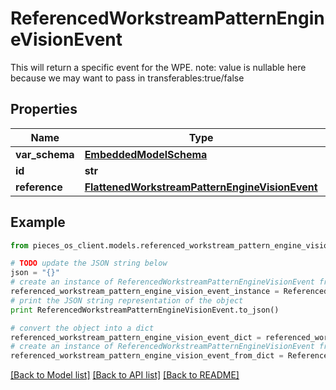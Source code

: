 # ReferencedWorkstreamPatternEngineVisionEvent

This will return a specific event for the WPE.  note: value is nullable here because we may want to pass in transferables:true/false

## Properties
Name | Type | Description | Notes
------------ | ------------- | ------------- | -------------
**var_schema** | [**EmbeddedModelSchema**](EmbeddedModelSchema.md) |  | [optional] 
**id** | **str** |  | 
**reference** | [**FlattenedWorkstreamPatternEngineVisionEvent**](FlattenedWorkstreamPatternEngineVisionEvent.md) |  | [optional] 

## Example

```python
from pieces_os_client.models.referenced_workstream_pattern_engine_vision_event import ReferencedWorkstreamPatternEngineVisionEvent

# TODO update the JSON string below
json = "{}"
# create an instance of ReferencedWorkstreamPatternEngineVisionEvent from a JSON string
referenced_workstream_pattern_engine_vision_event_instance = ReferencedWorkstreamPatternEngineVisionEvent.from_json(json)
# print the JSON string representation of the object
print ReferencedWorkstreamPatternEngineVisionEvent.to_json()

# convert the object into a dict
referenced_workstream_pattern_engine_vision_event_dict = referenced_workstream_pattern_engine_vision_event_instance.to_dict()
# create an instance of ReferencedWorkstreamPatternEngineVisionEvent from a dict
referenced_workstream_pattern_engine_vision_event_from_dict = ReferencedWorkstreamPatternEngineVisionEvent.from_dict(referenced_workstream_pattern_engine_vision_event_dict)
```
[[Back to Model list]](../README.md#documentation-for-models) [[Back to API list]](../README.md#documentation-for-api-endpoints) [[Back to README]](../README.md)


